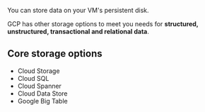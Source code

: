 You can store data on your VM's persistent disk.

GCP has other storage options to meet you needs for **structured, unstructured, transactional and relational data**.

## Core storage options
* Cloud Storage
* Cloud SQL
* Cloud Spanner
* Cloud Data Store
* Google Big Table